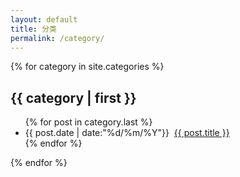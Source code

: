 ```yaml
---
layout: default
title: 分类
permalink: /category/
---
```


{% for category in site.categories %}
<h2>{{ category | first }}</h2>
<ul class="arc-list">
    {% for post in category.last %}
        <li>{{ post.date | date:"%d/%m/%Y"}}  &nbsp;<a href="{{ post.url }}">{{ post.title }}</a></li>
    {% endfor %}
</ul>
{% endfor %}



